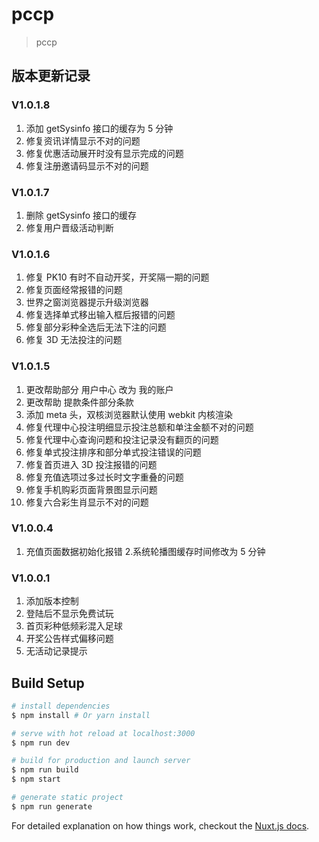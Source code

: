 # pccp

> pccp

## 版本更新记录

### V1.0.1.8

1. 添加 getSysinfo 接口的缓存为 5 分钟
2. 修复资讯详情显示不对的问题
3. 修复优惠活动展开时没有显示完成的问题
4. 修复注册邀请码显示不对的问题

### V1.0.1.7

1. 删除 getSysinfo 接口的缓存
2. 修复用户晋级活动判断

### V1.0.1.6

1. 修复 PK10 有时不自动开奖，开奖隔一期的问题
2. 修复页面经常报错的问题
3. 世界之窗浏览器提示升级浏览器
4. 修复选择单式移出输入框后报错的问题
5. 修复部分彩种全选后无法下注的问题
6. 修复 3D 无法投注的问题

### V1.0.1.5

1. 更改帮助部分 用户中心 改为 我的账户
2. 更改帮助 提款条件部分条款
3. 添加 meta 头，双核浏览器默认使用 webkit 内核渲染
4. 修复代理中心投注明细显示投注总额和单注金额不对的问题
5. 修复代理中心查询问题和投注记录没有翻页的问题
6. 修复单式投注排序和部分单式投注错误的问题
7. 修复首页进入 3D 投注报错的问题
8. 修复充值选项过多过长时文字重叠的问题
9. 修复手机购彩页面背景图显示问题
10. 修复六合彩生肖显示不对的问题

### V1.0.0.4

1. 充值页面数据初始化报错 2.系统轮播图缓存时间修改为 5 分钟

### V1.0.0.1

1.  添加版本控制
2.  登陆后不显示免费试玩
3.  首页彩种低频彩混入足球
4.  开奖公告样式偏移问题
5.  无活动记录提示

## Build Setup

```bash
# install dependencies
$ npm install # Or yarn install

# serve with hot reload at localhost:3000
$ npm run dev

# build for production and launch server
$ npm run build
$ npm start

# generate static project
$ npm run generate
```

For detailed explanation on how things work, checkout the [Nuxt.js docs](https://github.com/nuxt/nuxt.js).
